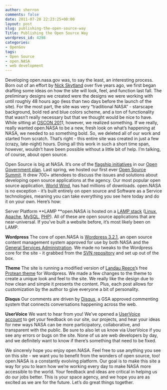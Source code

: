 ```yaml
---
author: sherron
comments: false
date: 2011-07-28 22:23:25+00:00
layout: post
slug: publishing-the-open-source-way
Title: Publishing the Open Source Way
wordpress_id: 4298
categories:
- OpenGov
tags:
- Open Source
- open.NASA
- web development
---
```


Developing open.nasa.gov was, to say the least, an interesting process. Born out of an effort by [Nick Skytland](http://open.nasa.gov/blog/author/skytland/) over five years ago, we first began drafting some ideas on how the site will look, feel, and function last fall. The preliminary designs we created were the designs we were working with until roughly 48 hours ago (less than two days before the launch of the site). For the most part, the site was very “traditional NASA” - starscape background, bold red and blue colors scheme, and a ton of functionality that wasn’t really necessary but that we thought would be nice to have. While sitting at [OSCON 201](https://twitter.com/#!/search/%23oscon)1, however, we realized something. If we really, really wanted open.NASA to be a new, fresh look on what’s happening at NASA, we needed to so something bold. So, we deleted all of our work and started from scratch. That’s right - this entire site was created in just a few (crazy, late-night) hours. Doing all this work in such a short time span, however, wouldn’t have been possible without a little bit of help. I’m talking, of course, about open source.

Open Source is big at NASA. It’s one of the [flagship initiatives](http://www.nasa.gov/open/plan/open-source-development.html) in our [Open Government plan](http://www.nasa.gov/open). Last spring, we hosted our first ever [Open Source Summit](http://www.nasa.gov/open/plan/open-source-development.html). It drew 700+ attendees to discuss the issues and solutions about developing open source applications at the agency. Our most popular open source application, [World Wind](http://worldwind.arc.nasa.gov), has had millions of downloads. open.NASA is no exception - it’s built entirely on open source and Software as a Service technologies, meaning you can take everything you see here today and do it on your own. Here’s how:

Server Platform
**LAMP
**open.NASA is hosted on a [LAMP stack](http://en.wikipedia.org/wiki/LAMP_(software_bundle)) ([Linux](http://en.wikipedia.org/wiki/Linux), [Apache](http://httpd.apache.org/), [MySQL](http://www.mysql.com/), [PHP](http://www.php.net/)). All of these are open source applications that are near-universal. If you’ve built a website before, it’s most likely been on LAMP.

**Wordpress**
The core of open.NASA is [Wordpress 3.2.1](http://www.wordpress.org), an open source content management system approved for use by both NASA and the [General Services Administration](http://www.apps.gov). We made no tweaks to the Wordpress core for the site - it grabbed from the [SVN repository](http://codex.wordpress.org/Installing/Updating_WordPress_with_Subversion) and set up out of the box.

**Theme**
The site is running a modified version of [Landau Reece’](http://www.landaureece.com/)s free [Protean theme](https://github.com/landaureece/Protean/blame/master/archive.php) for Wordpress. We made a few changes to the theme to create a unique look and feel to the site. We really like the design due to how clean and simple it presents the content. Plus, each post allows for customization by the author to give everyone a bit of personality.

**Disqus**
Our comments are driven by [Disqus](http://disqus.com/), a GSA approved commenting system that connects conversations happening across the web.

**UserVoice**
We want to hear from you! We’ve opened a [UserVoice account](http://nasa.uservoice.com) to get your feedback on our site, our projects, and hear your ideas for new ways NASA can be more participatory, collaborative, and transparent with the public. Be sure to also let us know via UserVoice if you see any errors or bugs on the site. None of us are web developers by day, and we definitely want to know if there’s something that need to be fixed.

We sincerely hope you enjoy open.NASA. Feel free to use anything you see on this site - we want you to benefit from the wonders of open source, too! open.NASA is a constantly evolving platform. Our goal is to make this site a way for you to learn how we’re working every day to make NASA more accessible to the world. Your feedback and ideas are critical in helping us do our jobs better. This is your space agency, and we hope you are as excited as we are for the future. Let’s do great things together.
